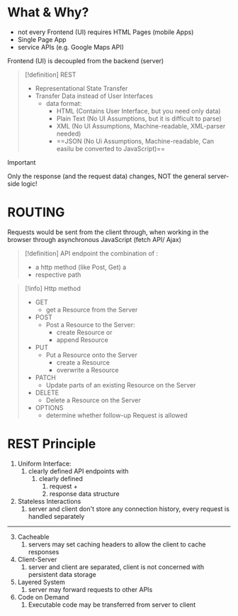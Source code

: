 # What & Why?
- not every Frontend (UI) requires HTML Pages (mobile Apps)
- Single Page App
- service APIs (e.g. Google Maps API)

Frontend (UI) is decoupled from the backend (server)

>[!definition] REST
>- Representational State Transfer
>- Transfer Data instead of User Interfaces
>	- data format:
>		- HTML (Contains User Interface, but you need only data)
>		- Plain Text (No UI Assumptions, but it is difficult to parse)
>		- XML (No UI Assumptions, Machine-readable, XML-parser needed)
>		- ==JSON (No Ui Assumptions, Machine-readable, Can easilu be converted to JavaScript)==


>[!important]
>Only the response (and the request data) changes, NOT the general server-side logic!

# ROUTING
Requests would be sent from the client through, when working in the browser through asynchronous JavaScript (fetch API/ Ajax)

>[!definition] API endpoint
> the combination of :
> 	- a http method (like Post, Get) a
> 	- respective path

>[!info] Http method
>- GET
>	- get a Resource from the Server
>- POST
>	- Post a Resource to the Server:
>		- create Resource or
>		- append Resource
>- PUT
>	- Put a Resource onto the Server
>		- create a Resource
>		- overwrite a Resource
>- PATCH
>	- Update parts of an existing Resource on the Server
>- DELETE
>	- Delete a Resource on the Server
>- OPTIONS
>	- determine whether follow-up Request is allowed 


# REST Principle
1. Uniform Interface:
	1. clearly defined API endpoints with
		1. clearly defined 
			1. request + 
			2. response data structure
2. Stateless Interactions
	1. server and client don't store any connection history, every request is handled separately
-----------------
3. Cacheable
	1. servers may set caching headers to allow the client to cache responses
4. Client-Server
	1. server and client are separated, client is not concerned with persistent data storage
5. Layered System
	1. server may forward requests to other APIs
6. Code on Demand
	1. Executable code may be transferred from server to client



















